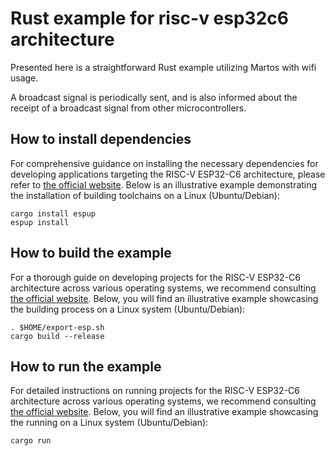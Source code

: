 # Rust example for risc-v esp32c6 architecture

Presented here is a straightforward Rust example utilizing Martos with wifi usage.

A broadcast signal is periodically sent, and is also informed about the receipt of a broadcast signal from other microcontrollers.

## How to install dependencies

For comprehensive guidance on installing the necessary dependencies for developing applications targeting the RISC-V ESP32-C6 architecture,
please refer to [the official website](https://docs.esp-rs.org/book/installation/riscv-and-xtensa.html).
Below is an illustrative example demonstrating the installation of building toolchains on a Linux (Ubuntu/Debian):
```
cargo install espup
espup install
```

## How to build the example

For a thorough guide on developing projects for the RISC-V ESP32-C6 architecture across various operating systems,
we recommend consulting [the official website](https://docs.esp-rs.org/book/installation/riscv-and-xtensa.html#3-set-up-the-environment-variables).
Below, you will find an illustrative example showcasing the building process on a Linux system (Ubuntu/Debian):
```
. $HOME/export-esp.sh
cargo build --release
```

## How to run the example
For detailed instructions on running projects for the RISC-V ESP32-C6 architecture across various operating systems,
we recommend consulting [the official website](https://docs.esp-rs.org/book/tooling/espflash.html).
Below, you will find an illustrative example showcasing the running on a Linux system (Ubuntu/Debian):
```
cargo run
```

